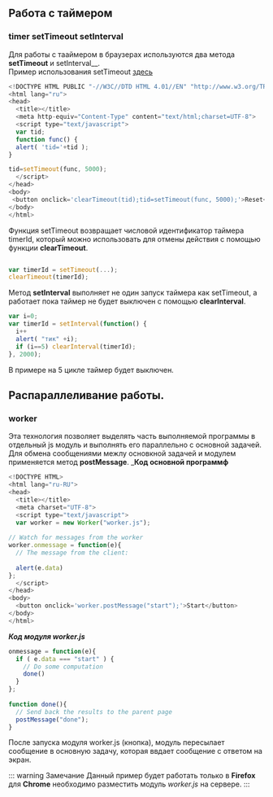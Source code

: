 ﻿## Работа с таймером
### timer setTimeout setInterval
 Для работы с тааймером в браузерах используются два метода __setTimeout__ и setInterval__.     
 Пример использования setTimeout <a href="../examples/40.html">здесь</a>      
 
```js
<!DOCTYPE HTML PUBLIC "-//W3C//DTD HTML 4.01//EN" "http://www.w3.org/TR/html4/strict.dtd">
<html lang="ru">
<head>
  <title></title>
  <meta http-equiv="Content-Type" content="text/html;charset=UTF-8">
  <script type="text/javascript">
  var tid;
  function func() {
  alert( 'tid='+tid );
}

tid=setTimeout(func, 5000);
  </script>
</head>
<body>
 <button onclick='clearTimeout(tid);tid=setTimeout(func, 5000);'>Reset</button> 
</body>
</html>
```

Функция setTimeout возвращает числовой идентификатор таймера timerId, который можно использовать для отмены действия с помощью функции __clearTimeout__.     

```js

var timerId = setTimeout(...);
clearTimeout(timerId);
```

Метод __setInterval__ выполняет не один запуск таймера как setTimeout, а работает пока таймер не будет выключен с помощью __clearInterval__.     

```js
var i=0;
var timerId = setInterval(function() {
  i++
  alert( "тик" +i);
  if (i==5) clearInterval(timerId);
}, 2000);
```
 В примере на 5 цикле таймер будет выключен.    
 
## Распараллеливание работы.
### worker

 Эта технология позволяет выделять часть выполняемой программы в отдельный js модуль и выполнять его параллельно с основной задачей.    
 Для обмена сообщениями межлу основкной задачей и модулем применяется метод __postMessage__.
 ___Код основной программф__
 
```js
<!DOCTYPE HTML>
<html lang="ru-RU">
<head>
  <title></title>
  <meta charset="UTF-8">
  <script type="text/javascript">
  var worker = new Worker("worker.js");
 
// Watch for messages from the worker
worker.onmessage = function(e){
  // The message from the client:
  
  alert(e.data)
};
  </script>
</head>
<body>
  <button onclick='worker.postMessage("start");'>Start</button>
</body>
</html>
```
___Код модуля worker.js___     
```js
onmessage = function(e){
  if ( e.data === "start" ) {
    // Do some computation
    done()
  }
};
 
function done(){
  // Send back the results to the parent page
  postMessage("done");
}
```
После запуска модуля worker.js (кнопка), модуль пересылает сообщение в основную задачу, которая ввдает сообщение с ответом на экран.     

::: warning Замечание
Данный пример будет работать только в __Firefox__ для __Chrome__ необходимо разместить модуль _worker.js_ на сервере.
:::
 
 
   
  
 